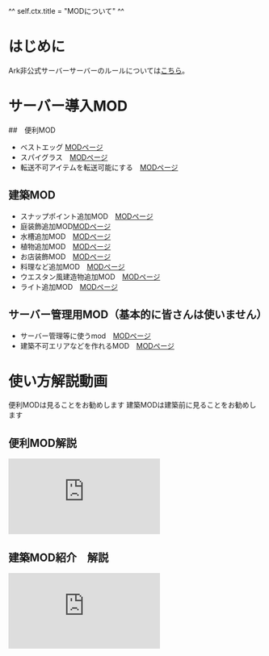 ^^ self.ctx.title = "MODについて" ^^

# はじめに
Ark非公式サーバーサーバーのルールについては[こちら](/rule/dedicated_pc.html)。


# サーバー導入MOD

##　便利MOD
  * ベストエッグ [MODページ](https://steamcommunity.com/sharedfiles/filedetails/?id=1931415003)
  * スパイグラス　[MODページ](https://steamcommunity.com/sharedfiles/filedetails/?id=1404697612)
  * 転送不可アイテムを転送可能にする　[MODページ](https://steamcommunity.com/sharedfiles/filedetails/?id=2044129379)
  

##  建築MOD
  * スナップポイント追加MOD　[MODページ](https://steamcommunity.com/sharedfiles/filedetails/?id=854186603)
  * 庭装飾追加MOD[MODページ](https://steamcommunity.com/sharedfiles/filedetails/?id=880871931)
  * 水槽追加MOD　[MODページ](https://steamcommunity.com/sharedfiles/filedetails/?id=880887081)
  * 植物追加MOD　[MODページ](https://steamcommunity.com/sharedfiles/filedetails/?id=670764308)
  * お店装飾MOD　[MODページ](https://steamcommunity.com/sharedfiles/filedetails/?id=902548451)
  * 料理など追加MOD　[MODページ](https://steamcommunity.com/sharedfiles/filedetails/?id=741203089)
  * ウエスタン風建造物追加MOD　[MODページ](https://steamcommunity.com/sharedfiles/filedetails/?id=1091147617)
  * ライト追加MOD　[MODページ](https://steamcommunity.com/sharedfiles/filedetails/?id=1380777369)

## サーバー管理用MOD（基本的に皆さんは使いません）  
  * サーバー管理等に使うmod　[MODページ](https://steamcommunity.com/sharedfiles/filedetails/?id=2566418613)
  * 建築不可エリアなどを作れるMOD　[MODページ](https://steamcommunity.com/sharedfiles/filedetails/?id=1295978823)


# 使い方解説動画 
便利MODは見ることをお勧めします
建築MODは建築前に見ることをお勧めします

## 便利MOD解説

<iframe class="video" src="https://youtu.be/Fl_ZgEowdFE" title="YouTube video player" frameborder="0" allow="accelerometer; autoplay; clipboard-write; encrypted-media; gyroscope; picture-in-picture" allowfullscreen=""></iframe>

## 建築MOD紹介　解説

<iframe class="video" src="https://youtu.be/BgaWCCvpjsQ" title="YouTube video player" frameborder="0" allow="accelerometer; autoplay; clipboard-write; encrypted-media; gyroscope; picture-in-picture" allowfullscreen=""></iframe>
